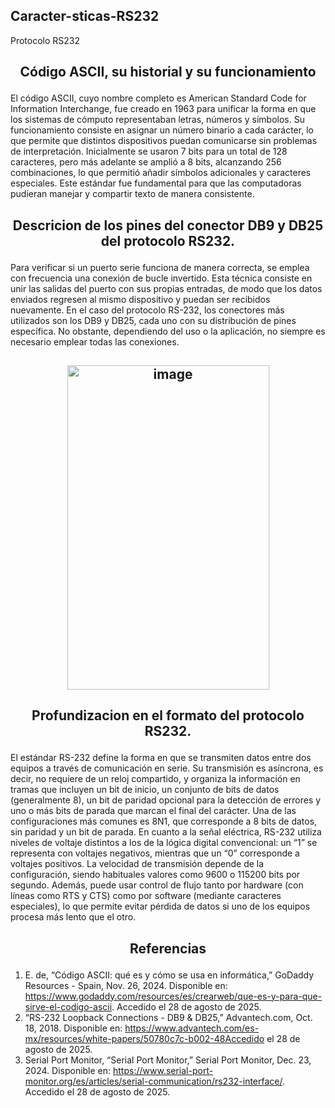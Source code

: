 ## Caracter-sticas-RS232
Protocolo RS232
## <h2><p align="center"> <b> Código ASCII, su historial y su funcionamiento  </b> </h2>
El código ASCII, cuyo nombre completo es American Standard Code for Information Interchange, fue creado en 1963 para unificar la forma en que los sistemas de cómputo representaban letras, números y símbolos. Su funcionamiento consiste en asignar un número binario a cada carácter, lo que permite que distintos dispositivos puedan comunicarse sin problemas de interpretación. Inicialmente se usaron 7 bits para un total de 128 caracteres, pero más adelante se amplió a 8 bits, alcanzando 256 combinaciones, lo que permitió añadir símbolos adicionales y caracteres especiales. Este estándar fue fundamental para que las computadoras pudieran manejar y compartir texto de manera consistente.
## <h2><p align="center"> <b> Descricion de los pines del conector DB9 y DB25 del protocolo RS232.  </b> </h2>
Para verificar si un puerto serie funciona de manera correcta, se emplea con frecuencia una conexión de bucle invertido. Esta técnica consiste en unir las salidas del puerto con sus propias entradas, de modo que los datos enviados regresen al mismo dispositivo y puedan ser recibidos nuevamente. En el caso del protocolo RS-232, los conectores más utilizados son los DB9 y DB25, cada uno con su distribución de pines específica. No obstante, dependiendo del uso o la aplicación, no siempre es necesario emplear todas las conexiones.
<h2><p align="center"> <b> <img width="323" height="519" alt="image" src="https://github.com/user-attachments/assets/307f08e1-00d4-4367-88ed-d14e9a87aa59" /> </b> </h2
                                                                                                                                        
## <h2><p align="center"> <b> Profundizacion en el formato del protocolo RS232. </b> </h2>
El estándar RS-232 define la forma en que se transmiten datos entre dos equipos a través de comunicación en serie. Su transmisión es asíncrona, es decir, no requiere de un reloj compartido, y organiza la información en tramas que incluyen un bit de inicio, un conjunto de bits de datos (generalmente 8), un bit de paridad opcional para la detección de errores y uno o más bits de parada que marcan el final del carácter. Una de las configuraciones más comunes es 8N1, que corresponde a 8 bits de datos, sin paridad y un bit de parada. En cuanto a la señal eléctrica, RS-232 utiliza niveles de voltaje distintos a los de la lógica digital convencional: un “1” se representa con voltajes negativos, mientras que un “0” corresponde a voltajes positivos. La velocidad de transmisión depende de la configuración, siendo habituales valores como 9600 o 115200 bits por segundo. Además, puede usar control de flujo tanto por hardware (con líneas como RTS y CTS) como por software (mediante caracteres especiales), lo que permite evitar pérdida de datos si uno de los equipos procesa más lento que el otro.

## <h2><p align="center"> <b> Referencias </b> </h2>
1. E. de, “Código ASCII: qué es y cómo se usa en informática,” GoDaddy Resources - Spain, Nov. 26, 2024. Disponible en: https://www.godaddy.com/resources/es/crearweb/que-es-y-para-que-sirve-el-codigo-ascii. Accedido el 28 de agosto de 2025.
2. “RS-232 Loopback Connections - DB9 & DB25,” Advantech.com, Oct. 18, 2018. Disponible en: https://www.advantech.com/es-mx/resources/white-papers/50780c7c-b002-48Accedido el 28 de agosto de 2025.
3. Serial Port Monitor, “Serial Port Monitor,” Serial Port Monitor, Dec. 23, 2024. Disponible en: https://www.serial-port-monitor.org/es/articles/serial-communication/rs232-interface/. Accedido el 28 de agosto de 2025.
